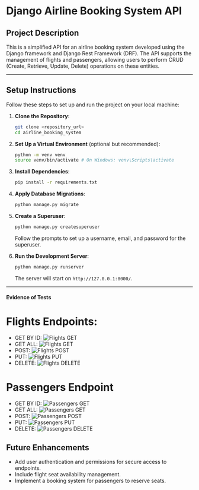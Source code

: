 # Django Airline Booking System API

## **Project Description**

This is a simplified API for an airline booking system developed using the Django framework and Django Rest Framework (DRF). The API supports the management of flights and passengers, allowing users to perform CRUD (Create, Retrieve, Update, Delete) operations on these entities.

---

## **Setup Instructions**

Follow these steps to set up and run the project on your local machine:

1. **Clone the Repository**:

   ```bash
   git clone <repository_url>
   cd airline_booking_system
   ```

2. **Set Up a Virtual Environment** (optional but recommended):

   ```bash
   python -m venv venv
   source venv/bin/activate # On Windows: venv\Scripts\activate
   ```

3. **Install Dependencies**:

   ```bash
   pip install -r requirements.txt
   ```

4. **Apply Database Migrations**:

   ```bash
   python manage.py migrate
   ```

5. **Create a Superuser**:

   ```bash
   python manage.py createsuperuser
   ```

   Follow the prompts to set up a username, email, and password for the superuser.

6. **Run the Development Server**:
   ```bash
   python manage.py runserver
   ```
   The server will start on `http://127.0.0.1:8000/`.

---

#### Evidence of Tests

# Flights Endpoints:

- GET BY ID:
  ![Flights GET](<AirlineBookingPostman/GET-flight(id).png>)
- GET ALL:
  ![Flights GET](AirlineBookingPostman/GET-flights.png)
- POST:
  ![Flights POST](AirlineBookingPostman/POST-flights.png)
- PUT:
  ![Flights PUT](AirlineBookingPostman/PUT-flights.png)
- DELETE:
  ![Flights DELETE](AirlineBookingPostman/DELETE-flights.png)

# Passengers Endpoint

- GET BY ID:
  ![Passengers GET](<AirlineBookingPostman/GET-passenger(id).png>)
- GET ALL:
  ![Passengers GET](<AirlineBookingPostman/GET-passengers(all).png>)
- POST:
  ![Passengers POST](AirlineBookingPostman/POST-passenger.png)
- PUT:
  ![Passengers PUT](AirlineBookingPostman/PUT-passengers.png)
- DELETE:
  ![Passengers DELETE](AirlineBookingPostman/DELETE-passenger.png)

## **Future Enhancements**

- Add user authentication and permissions for secure access to endpoints.
- Include flight seat availability management.
- Implement a booking system for passengers to reserve seats.

